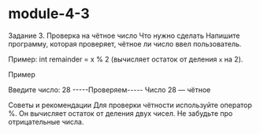 # module-4-3

Задание 3. Проверка на чётное число
Что нужно сделать
Напишите программу, которая проверяет, чётное ли число ввел пользователь.

Пример: int remainder = x % 2 (вычисляет остаток от деления `x` на 2).

Пример

Введите число: 28 
-----Проверяем----- 
Число 28 — чётное

Советы и рекомендации
Для проверки чётности используйте оператор %. Он вычисляет остаток от деления двух чисел.
Не забудьте про отрицательные числа.
